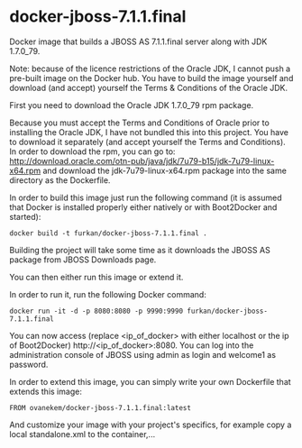 # docker-jboss-7.1.1.final
Docker image that builds a JBOSS AS 7.1.1.final server along with JDK 1.7.0_79.

Note: because of the licence restrictions of the Oracle JDK, I cannot push a pre-built image on the Docker hub. You have to build the image yourself and download (and accept) yourself the Terms & Conditions of the Oracle JDK.

First you need to download the Oracle JDK 1.7.0_79 rpm package.

Because you must accept the Terms and Conditions of Oracle prior to installing the Oracle JDK, I have not bundled this into this project. You have to download it separately (and accept yourself the Terms and Conditions). In order to download the rpm, you can go to: http://download.oracle.com/otn-pub/java/jdk/7u79-b15/jdk-7u79-linux-x64.rpm and download the jdk-7u79-linux-x64.rpm package into the same directory as the Dockerfile.

In order to build this image just run the following command (it is assumed that Docker is installed properly either natively or with Boot2Docker and started):

    docker build -t furkan/docker-jboss-7.1.1.final .
  
Building the project will take some time as it downloads the JBOSS AS package from JBOSS Downloads page.

You can then either run this image or extend it.

In order to run it, run the following Docker command:

    docker run -it -d -p 8080:8080 -p 9990:9990 furkan/docker-jboss-7.1.1.final
    
  
You can now access (replace <ip_of_docker> with either localhost or the ip of Boot2Docker) http://<ip_of_docker>:8080.
You can log into the administration console of JBOSS using admin as login and welcome1 as password.

In order to extend this image, you can simply write your own Dockerfile that extends this image:

    FROM ovanekem/docker-jboss-7.1.1.final:latest

And customize your image with your project's specifics, for example copy a local standalone.xml to the container,...


